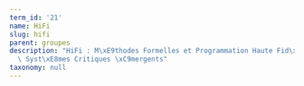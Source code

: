 ```yaml
---
term_id: '21'
name: HiFi
slug: hifi
parent: groupes
description: "HiFi : M\xE9thodes Formelles et Programmation Haute Fid\xE9lit\xE9 pour\
  \ Syst\xE8mes Critiques \xC9mergents"
taxonomy: null
---
```


